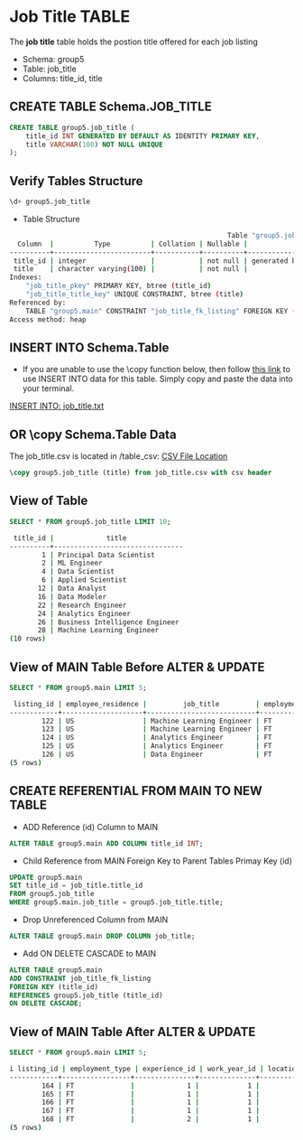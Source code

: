 # Job Title TABLE

The **job title** table holds the postion title offered for each job listing

- Schema: group5
- Table: job_title
- Columns: title_id, title

## CREATE TABLE Schema.JOB_TITLE

```sql
CREATE TABLE group5.job_title (
	title_id INT GENERATED BY DEFAULT AS IDENTITY PRIMARY KEY,
	title VARCHAR(100) NOT NULL UNIQUE
);

```

## Verify Tables Structure

```sql
\d+ group5.job_title
```

- Table Structure

```bash
                                                      Table "group5.job_title"
  Column  |          Type          | Collation | Nullable |             Default              | Storage  | Stats target | Description
----------+------------------------+-----------+----------+----------------------------------+----------+--------------+-------------
 title_id | integer                |           | not null | generated by default as identity | plain    |              |
 title    | character varying(100) |           | not null |                                  | extended |              |
Indexes:
    "job_title_pkey" PRIMARY KEY, btree (title_id)
    "job_title_title_key" UNIQUE CONSTRAINT, btree (title)
Referenced by:
    TABLE "group5.main" CONSTRAINT "job_title_fk_listing" FOREIGN KEY (title_id) REFERENCES group5.job_title(title_id) ON DELETE CASCADE
Access method: heap
```

## INSERT INTO Schema.Table

- If you are unable to use the \copy function below, then follow [this link](../table_csv/job_title.txt) to use INSERT INTO data for this table. Simply copy and paste the data into your terminal.

[INSERT INTO: job_title.txt](../table_csv/job_title.txt)

## OR \copy Schema.Table Data

The job_title.csv is located in /table_csv: [CSV File Location](../table_csv/job_title.csv)

```sql
\copy group5.job_title (title) from job_title.csv with csv header
```

## View of Table

```sql
SELECT * FROM group5.job_title LIMIT 10;
```

```bash
 title_id |             title
----------+--------------------------------
        1 | Principal Data Scientist
        2 | ML Engineer
        4 | Data Scientist
        6 | Applied Scientist
       12 | Data Analyst
       16 | Data Modeler
       22 | Research Engineer
       24 | Analytics Engineer
       26 | Business Intelligence Engineer
       28 | Machine Learning Engineer
(10 rows)
```

## View of MAIN Table Before ALTER & UPDATE

```sql
SELECT * FROM group5.main LIMIT 5;
```

```bash
 listing_id | employee_residence |         job_title         | employment_type | experience_id | work_year_id | location_id | salary_id | remote_ratio_id | size_id
------------+--------------------+---------------------------+-----------------+---------------+--------------+-------------+-----------+-----------------+---------
        122 | US                 | Machine Learning Engineer | FT              |             1 |            1 |           2 |       122 |               3 |       2
        123 | US                 | Machine Learning Engineer | FT              |             1 |            1 |           2 |       123 |               3 |       2
        124 | US                 | Analytics Engineer        | FT              |             1 |            1 |           2 |       118 |               1 |       2
        125 | US                 | Analytics Engineer        | FT              |             1 |            1 |           2 |       125 |               1 |       2
        126 | US                 | Data Engineer             | FT              |             1 |            1 |           2 |        86 |               1 |       2
(5 rows)
```

## CREATE REFERENTIAL FROM MAIN TO NEW TABLE

- ADD Reference (id) Column to MAIN

```sql
ALTER TABLE group5.main ADD COLUMN title_id INT;
```

- Child Reference from MAIN Foreign Key to Parent Tables Primay Key (id)

```sql
UPDATE group5.main
SET title_id = job_title.title_id
FROM group5.job_title
WHERE group5.main.job_title = group5.job_title.title;

```

- Drop Unreferenced Column from MAIN

```sql
ALTER TABLE group5.main DROP COLUMN job_title;
```

- Add ON DELETE CASCADE to MAIN

```sql
ALTER TABLE group5.main
ADD CONSTRAINT job_title_fk_listing
FOREIGN KEY (title_id)
REFERENCES group5.job_title (title_id)
ON DELETE CASCADE;

```

## View of MAIN Table After ALTER & UPDATE

```sql
SELECT * FROM group5.main LIMIT 5;
```

```bash
i listing_id | employment_type | experience_id | work_year_id | location_id | salary_id | remote_ratio_id | size_id | residence_id | title_id
------------+-----------------+---------------+--------------+-------------+-----------+-----------------+---------+--------------+----------
        164 | FT              |             1 |            1 |           2 |        69 |               1 |       3 |            2 |        6
        165 | FT              |             1 |            1 |           2 |        70 |               1 |       3 |            2 |        6
        166 | FT              |             1 |            1 |           2 |       166 |               1 |       2 |            2 |       28
        167 | FT              |             1 |            1 |           2 |        19 |               1 |       2 |            2 |       28
        168 | FT              |             2 |            1 |           2 |        36 |               1 |       2 |            2 |       32
(5 rows)
```
